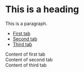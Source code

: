 <link rel="stylesheet" href="https://abelovgit.github.io/tst/styles.css" />

<h1>This is a heading</h1>
<p>This is a paragraph.</p>

<ul id="menu">
    <li><a href="#tab1">First tab</a></li>
    <li><a href="#tab2">Second tab</a></li>
    <li><a href="#tab3">Third tab</a></li>
</ul>
<div id="tab1" class="tab-content">Content of first tab</div>
<div id="tab2" class="tab-content">Content of second tab</div>
<div id="tab3" class="tab-content">Content of third tab</div>

